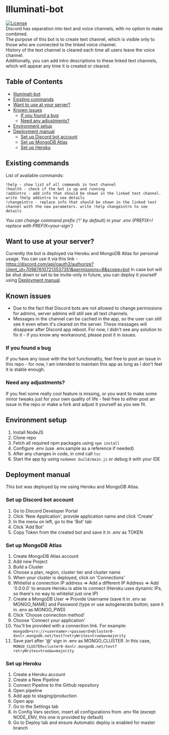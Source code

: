# Illuminati-bot
[![License](http://img.shields.io/:license-mit-blue.svg)](http://doge.mit-license.org)  
Discord has separation into text and voice channels, with no option to make combined.  
The purpose of this bot is to create text channel, which is visible only to those who are connected to the linked voice channel.  
History of the text channel is cleared each time all users leave the voice channel.  
Additionally, you can add intro descriptions to these linked text channels, which will appear any time it is created or cleared.  

## Table of Contents
- [Illuminati-bot](#illuminati-bot)
- [Existing commands](#existing-commands)
- [Want to use at your server?](#want-to-use-at-your-server)
- [Known issues](#known-issues)
  * [If you found a bug](#if-you-found-a-bug)
  * [Need any adjustments?](#need-any-adjustments)
- [Environment setup](#environment-setup)
- [Deployment manual](#deployment-manual)
  * [Set up Discord bot account](#set-up-discord-bot-account)
  * [Set up MongoDB Atlas](#set-up-mongodb-atlas)
  * [Set up Heroku](#set-up-heroku)

## Existing commands
List of available commands:
```
!help - show list of all commands in text channel
!health - check if the bot is up and running
!addintro - add info that should be shown in the linked text channel. write !help addintro to see details
!changeintro - replace info that should be shown in the linked text channel with the new parameters. write !help changeintro to see details
```

*You can change command prefix ('!' by default) in your .env (PREFIX=! replace with PREFIX=your-sign')*

## Want to use at your server?
Currently the bot is deployed via Heroku and MongoDB Atlas for personal usage. You can use it via this link - https://discord.com/api/oauth2/authorize?client_id=709876107213537351&permissions=8&scope=bot
In case bot will be shut down or set to be invite-only in future, you can deploy it yourself using [Deployment manual](#deployment-manual).

## Known issues
- Due to the fact that Discord bots are not allowed to change permissions for admins, server admins will still see all text channels.  
- Messages in the channel can be cached in the app, so the user can still see it even when it's cleared on the server. These messages will disappear after Discord app reboot. For now, I didn't see any solution to fix it - if you know any workaround, please post it in issues.

### If you found a bug
If you have any issue with the bot functionality, feel free to post an issue in this repo - for now, I am intended to maintain this app as long as I don't feel it is stable enough.

### Need any adjustments?
If you feel some really cool feature is missing, or you want to make some minor tweaks just for your own quality of life - feel free to either post an issue in the repo or make a fork and adjust it yourself as you see fit.

## Environment setup
1. Install NodeJS
2. Clone repo
3. Fetch all required npm packages using ```npm install```
4. Configure .env (use .env.sample as a reference if needed)
5. After any changes in code, in cmd call ```tsc```
6. Start the app by using ```nodemon build/main.js``` or debug it with your IDE

## Deployment manual
This bot was deployed by me using Heroku and MongoDB Atlas.

### Set up Discord bot account
1. Go to Discord Developer Portal
2. Click 'New Application', provide application name and click 'Create'
3. In the menu on left, go to the 'Bot' tab
4. Click 'Add Bot'
5. Copy Token from the created bot and save it in .env as TOKEN

### Set up MongoDB Atlas
1. Create MongoDB Atlas account
2. Add new Project
3. Build a Cluster
4. Choose a plan, region, cluster tier and cluster name
5. When your cluster is deployed, click on 'Connections'
6. Whitelist a connection IP address => Add a different IP Address => Add '0.0.0.0' to ensure Heroku is able to connect (Heroku uses dynamic IPs, so there's no way to whitelist just one IP)
7. Create a MongoDB User => Provide Username (save it in .env as MONGO_NAME) and Password (type or use autogenerate button; save it in .env as MONGO_PWD)
8. Click 'Choose connection method'
9. Choose 'Connect your application'
10. You'll be provided with a connection link. For example: ```mongodb+srv://<username>:<password>@cluster0-dxnlr.mongodb.net/test?retryWrites=true&w=majority```
11. Save part after '@' sign in .env as MONGO_CLUSTER. In this case, ```MONGO_CLUSTER=cluster0-dxnlr.mongodb.net/test?retryWrites=true&w=majority```

### Set up Heroku
1. Create a Heroku account
2. Create a New Pipeline
3. Connect Pipeline to the Github repository
4. Open pipeline
5. Add app to staging/production 
6. Open app
7. Go to the Settings tab
8. In Config Vars section, insert all configurations from .env file (except NODE_ENV, this one is provided by default)
9. Go to Deploy tab and ensure Automatic deploy is enabled for master branch
